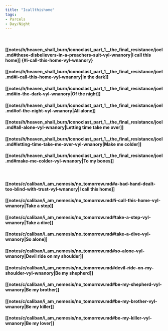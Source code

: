```yaml
---
title: "Icallthishome"
tags:
- Parcels
- Day∕Night
---
```

&nbsp;
#### [[notes/h/heaven_shall_burn/iconoclast_part_1__the_final_resistance/joel.md#these-disbelievers-in-a-preachers-suit-vyl-wnanory|I call this home]] {#i-call-this-home-vyl-wnanory}
#### [[notes/h/heaven_shall_burn/iconoclast_part_1__the_final_resistance/joel.md#i-call-this-home-vyl-wnanory|In the dark]]
#### [[notes/h/heaven_shall_burn/iconoclast_part_1__the_final_resistance/joel.md#in-the-dark-vyl-wnanory|Of the night]]
#### [[notes/h/heaven_shall_burn/iconoclast_part_1__the_final_resistance/joel.md#of-the-night-vyl-wnanory|All alone]]
#### [[notes/h/heaven_shall_burn/iconoclast_part_1__the_final_resistance/joel.md#all-alone-vyl-wnanory|Letting time take me over]]
#### [[notes/h/heaven_shall_burn/iconoclast_part_1__the_final_resistance/joel.md#letting-time-take-me-over-vyl-wnanory|Make me colder]]
#### [[notes/h/heaven_shall_burn/iconoclast_part_1__the_final_resistance/joel.md#make-me-colder-vyl-wnanory|To my bones]]
&nbsp;
#### [[notes/c/caliban/i_am_nemesis/no_tomorrow.md#a-bad-hand-dealt-too-blind-with-trust-vyl-wnanory|I call this home]]
#### [[notes/c/caliban/i_am_nemesis/no_tomorrow.md#i-call-this-home-vyl-wnanory|Take a step]]
#### [[notes/c/caliban/i_am_nemesis/no_tomorrow.md#take-a-step-vyl-wnanory|Take a dive]]
#### [[notes/c/caliban/i_am_nemesis/no_tomorrow.md#take-a-dive-vyl-wnanory|So alone]]
#### [[notes/c/caliban/i_am_nemesis/no_tomorrow.md#so-alone-vyl-wnanory|Devil ride on my shoulder]]
#### [[notes/c/caliban/i_am_nemesis/no_tomorrow.md#devil-ride-on-my-shoulder-vyl-wnanory|Be my shepherd]]
#### [[notes/c/caliban/i_am_nemesis/no_tomorrow.md#be-my-shepherd-vyl-wnanory|Be my brother]]
#### [[notes/c/caliban/i_am_nemesis/no_tomorrow.md#be-my-brother-vyl-wnanory|Be my killer]]
#### [[notes/c/caliban/i_am_nemesis/no_tomorrow.md#be-my-killer-vyl-wnanory|Be my lover]]
